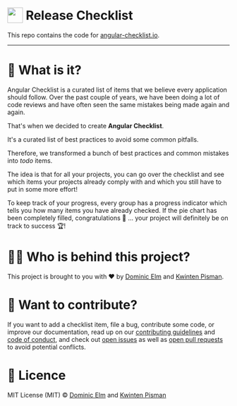 <h1>
    <img width="35" valign="bottom" src="https://angular-checklist.io/assets/angular-checklist.png">
    Release Checklist
</h1>

This repo contains the code for [angular-checklist.io](https://angular-checklist.io).

---

# 🤔 What is it?

Angular Checklist is a curated list of items that we believe every application should follow. Over the past couple of years, we have been doing a lot of code reviews and have often seen the same mistakes being made again and again.

That's when we decided to create **Angular Checklist**.

It's a curated list of best practices to avoid some common pitfalls.

Therefore, we transformed a bunch of best practices and common mistakes into _todo_ items.

The idea is that for all your projects, you can go over the checklist and see which items your projects already comply with and which you still have to put in some more effort!

To keep track of your progress, every group has a progress indicator which tells you how many items you have already checked. If the pie chart has been completely filled, congratulations 🎉 ... your project will definitely be on track to success 🏆!

# 👨‍💻 Who is behind this project?

This project is brought to you with ❤️ by [Dominic Elm](https://twitter.com/elmd_) and [Kwinten Pisman](https://twitter.com/KwintenP).

# 👷 Want to contribute?

If you want to add a checklist item, file a bug, contribute some code, or improve our documentation, read up on our [contributing guidelines](CONTRIBUTING.md) and [code of conduct](CODE_OF_CONDUCT.md), and check out [open issues](https://github.com/typebytes/angular-checklist/issues) as well as [open pull requests](https://github.com/typebytes/angular-checklist/pulls) to avoid potential conflicts.

# 📄 Licence

MIT License (MIT) © [Dominic Elm](https://github.com/d3lm) and [Kwinten Pisman](https://github.com/KwintenP)
